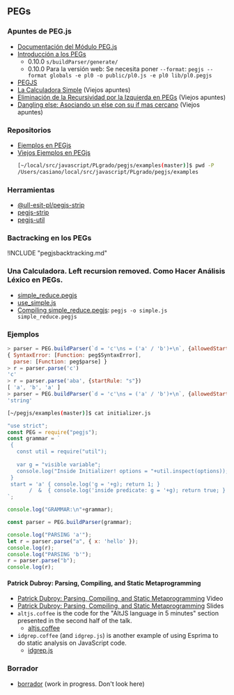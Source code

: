 <!-- toc -->
## PEGs

### Apuntes de PEG.js

* [Documentación del Módulo PEG.js](https://pegjs.org/documentation)
* [Introducción a los PEGs](http://crguezl.github.io/pl-html/node31.html)
  - 0.10.0 `s/buildParser/generate/`
  - 0.10.0 Para la versión web: Se necesita poner `--format`: `pegjs --format globals -e pl0 -o public/pl0.js -e pl0 lib/pl0.pegjs`
* [PEGJS](http://crguezl.github.io/pl-html/node32.html)
* [La Calculadora Simple](http://crguezl.github.io/pl-html/node33.html) (Viejos apuntes)
* [Eliminación de la Recursividad por la Izquierda en PEGs](http://crguezl.github.io/pl-html/node37.html#SECTION04472000000000000000) (Viejos apuntes)
* [Dangling else: Asociando un else con su if mas cercano](http://crguezl.github.io/pl-html/node38.html#SECTION04482000000000000000) (Viejos apuntes)


###  Repositorios

* [Ejemplos en PEGjs](https://github.com/ULL-ESIT-PL-1617/pegjs-examples)
* [Viejos Ejemplos en PEGjs](https://github.com/crguezl/pegjs/tree/master/examples)
  ```bash
  [~/local/src/javascript/PLgrado/pegjs/examples(master)]$ pwd -P
  /Users/casiano/local/src/javascript/PLgrado/pegjs/examples
  ```

### Herramientas

* [@ull-esit-pl/pegjs-strip](https://www.npmjs.com/package/@ull-esit-pl/pegjs-strip)
* [pegjs-strip](https://www.npmjs.com/package/pegjs-strip)
* [pegjs-util](https://www.npmjs.com/package/pegjs-util)

### Bactracking en los PEGs

!INCLUDE "pegjsbacktracking.md"

###  Una Calculadora. Left recursion removed. Como Hacer Análisis Léxico en PEGs.

* [simple_reduce.pegjs](https://github.com/ULL-ESIT-PL-1617/pegjs-examples/blob/master/simple_reduce.pegjs)
* [use_simple.js](https://github.com/ULL-ESIT-PL-1617/pegjs-examples/blob/master/use_simple.js)
* [Compiling simple_reduce.pegjs](https://github.com/ULL-ESIT-PL-1617/pegjs-examples/blob/master/Rakefile#L24-L27): `pegjs -o simple.js simple_reduce.pegjs`

### Ejemplos

```javascript
> parser = PEG.buildParser(`d = 'c'\ns = ('a' / 'b')+\n`, {allowedStartRules: ['d', 's']})
{ SyntaxError: [Function: peg$SyntaxError],
  parse: [Function: peg$parse] }
> r = parser.parse('c')
'c'
> r = parser.parse('aba', {startRule: "s"})
[ 'a', 'b', 'a' ]
> parser = PEG.buildParser(`d = 'c'\ns = ('a' / 'b')+\n`, {allowedStartRules: ['d', 's'], output: "source"}); typeof parser
'string'
```

```bash
[~/pegjs/examples(master)]$ cat initializer.js
```

```javascript
"use strict";
const PEG = require("pegjs");
const grammar = `
 {                             
   const util = require("util");     
                               
   var g = "visible variable"; 
   console.log("Inside Initializer! options = "+util.inspect(options)); 
 }                             
 start = 'a' { console.log('g = '+g); return 1; } 
       /  &  { console.log('inside predicate: g = '+g); return true; } 'b' { return 2; }
`;

console.log("GRAMMAR:\n"+grammar);

const parser = PEG.buildParser(grammar);

console.log("PARSING 'a'");
let r = parser.parse("a", { x: 'hello' });
console.log(r); 
console.log("PARSING 'b'");
r = parser.parse("b");
console.log(r); 
```

#### Patrick Dubroy: Parsing, Compiling, and Static Metaprogramming

* [Patrick Dubroy: Parsing, Compiling, and Static Metaprogramming](http://2013.jsconf.eu/speakers/patrick-dubroy-parsing-compiling-and-static-metaprogramming.html) Video
* [Patrick Dubroy: Parsing, Compiling, and Static Metaprogramming](https://speakerdeck.com/pdubroy/parsing-compiling-and-static-metaprogramming) Slides
* `altjs.coffee` is the code for the "AltJS language in 5 minutes" section
presented in the second half of the talk.
  * [altjs.coffee](https://github.com/pdubroy/jsconfeu-talk/blob/master/altjs.coffee)
* `idgrep.coffee` (and `idgrep.js`) is another example of using Esprima
to do static analysis on JavaScript code.
  * [idgrep.js](https://github.com/pdubroy/jsconfeu-talk/blob/master/idgrep.js)

### Borrador

* [borrador](pegjs.md) (work in progress. Don't look here)

